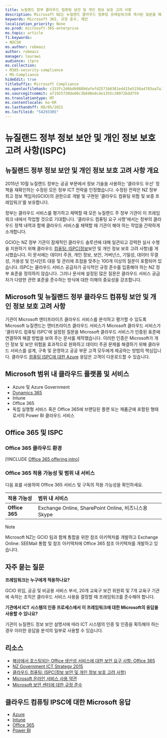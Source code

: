 ```yaml
---
title: 뉴질랜드 정부 클라우드 컴퓨팅 보안 및 개인 정보 보호 고려 사항
description: Microsoft NZ는 뉴질랜드 클라우드 컴퓨팅 프레임워크에 게시된 질문을 해결합니다.
keywords: Microsoft 365, 규정 준수, 제안
localization_priority: None
ms.prod: microsoft-365-enterprise
ms.topic: article
f1.keywords:
- NOCSH
ms.author: robmazz
author: robmazz
manager: laurawi
audience: itpro
ms.collection:
- M365-security-compliance
- MS-Compliance
hideEdit: true
titleSuffix: Microsoft Compliance
ms.openlocfilehash: c333fc2d6bdb9889dafefd2571b8381edd15e5158a4783aa7a17cec7ce1bcc7c
ms.sourcegitcommit: af1925730de60c3b698edc4e1355c38972bdd759
ms.translationtype: MT
ms.contentlocale: ko-KR
ms.lasthandoff: 08/05/2021
ms.locfileid: "54293385"
---
```

# <a name="new-zealand-government-information-security-and-privacy-considerations-ispc"></a>뉴질랜드 정부 정보 보안 및 개인 정보 보호 고려 사항(ISPC)

## <a name="new-zealand-government-information-security-and-privacy-considerations-overview"></a>뉴질랜드 정부 정보 보안 및 개인 정보 보호 고려 사항 개요

2015년 10월 뉴질랜드 정부는 공공 부문에서 정보 기술을 사용하는 '클라우드 우선' 정책을 재확인하는 수정된 모든 정부 ICT 전략을 인정했습니다. 수정된 전략은 NZ 정부 최고 정보 책임자(GCIO)의 권한으로 개발 및 구현된 '클라우드 컴퓨팅 위험 및 보증 프레임워크'를 보유합니다.

정부는 클라우드 서비스를 평가하고 채택할 때 모든 뉴질랜드 주 정부 기관이 이 프레임워크 내에서 작업할 것으로 기대합니다. '클라우드 컴퓨팅 요구 사항'에서는 정부의 클라우드 정책 내역과 함께 클라우드 서비스를 채택할 때 기관이 해야 하는 작업을 간략하게 소개합니다.

GCIO는 NZ 정부 기관이 잠재적인 클라우드 솔루션에 대해 일관되고 강력한 실사 수행을 지원하기 위해 클라우드 [컴퓨팅: ISPC(정보](https://www.digital.govt.nz/dmsdocument/1~cloud-computing-information-security-and-privacy-considerations/html)보안 및 개인 정보 보호 고려 사항)를 게시했습니다. 이 문서에는 데이터 주권, 개인 정보, 보안, 거버넌스, 기밀성, 데이터 무결성, 가용성 및 인시던트 대응 및 관리에 초점을 맞추는 100개 이상의 질문이 포함되어 있습니다. ISPC는 클라우드 서비스 공급자가 공식적인 규정 준수를 입증해야 하는 NZ 정부 표준을 정의하지 않습니다. 그러나 문서에 설정된 많은 질문은 클라우드 서비스 공급자가 다양한 관련 표준을 준수하는 방식에 대한 이해의 중요성을 강조합니다.

## <a name="microsoft-and-new-zealand-government-cloud-computing-security-and-privacy-considerations"></a>Microsoft 및 뉴질랜드 정부 클라우드 컴퓨팅 보안 및 개인 정보 보호 고려 사항

기관이 Microsoft 엔터프라이즈 클라우드 서비스를 분석하고 평가할 수 있도록 Microsoft 뉴질랜드는 엔터프라이즈 클라우드 서비스가 Microsoft 클라우드 서비스가 '클라우드 컴퓨팅 ISPC'에 설정된 질문을 Microsoft 클라우드 서비스가 인증된 표준에 연결하여 해결 방법을 보여 주는 문서를 제작했습니다. 이러한 인증은 Microsoft가 개인 정보 및 보안 위험을 효과적으로 완화하고 데이터 주권 문제를 해결하기 위해 클라우드 서비스를 설계, 구축 및 운영하고 공공 부문 고객 모두에게 제공하는 방법의 핵심입니다. 클라우드 [컴퓨팅 ISPC에 대한 Azure](https://azure.microsoft.com/resources/microsoft-azure-response-to-nz-gcio-cloud-computing-information-security-privacy-considerations/) 응답은 고객이 다운로드할 수 있습니다.

## <a name="microsoft-in-scope-cloud-platforms--services"></a>Microsoft 범위 내 클라우드 플랫폼 및 서비스

- Azure 및 Azure Government
- [Dynamics 365](https://aka.ms/d365-compliance-list)
- Intune
- Office 365
- 독립 실행형 서비스 혹은 Office 365에 브랜딩된 플랜 또는 제품군에 포함된 형태로서의 Power BI 클라우드 서비스

## <a name="office-365-and-ispc"></a>Office 365 및 ISPC

### <a name="office-365-cloud-environments"></a>Office 365 클라우드 환경

[!INCLUDE [Office 365 offering intro](../includes/o365-offering-introduction.md)]

### <a name="office-365-applicability-and-in-scope-services"></a>Office 365 적용 가능성 및 범위 내 서비스

다음 표를 사용하여 Office 365 서비스 및 구독의 적용 가능성을 확인하세요.

| **적용 가능성** | **범위 내 서비스** |
|:------------------|:----------------------|
| **Office 365** | Exchange Online, SharePoint Online, 비즈니스용 Skype |

>[!Note]
>Microsoft NZ는 GCIO 팀과 함께 통합을 위한 참조 아키텍처를 개발하고 Exchange Online: SEEMail 통합 및 참조 아키텍처에 Office 365 참조 아키텍처를 개발하고 있습니다.

## <a name="frequently-asked-questions"></a>자주 묻는 질문

**프레임워크는 누구에게 적용하나요?**

GCIO 위임, 공공 및 비공용 서비스 부서, 20개 교육구 보건 위원회 및 7개 교육구 기관에 속하는 조직은 클라우드 서비스 사용을 결정할 때 프레임워크를 준수해야 합니다.

**기관에서 ICT 시스템의 인증 프로세스에서 이 프레임워크에 대한 Microsoft의 응답을 사용할 수 있나요?**

기관이 뉴질랜드 정보 보안 설명서에 따라 ICT 시스템의 인증 및 [](https://go.microsoft.com/fwlink/p/?linkid=2099496)인증을 획득해야 하는 경우 이러한 응답을 분석의 일부로 사용할 수 있습니다.

## <a name="resources"></a>리소스

- [해상에서 호스팅되는 Office 생산성 서비스에 대한 보안 요구 사항: Office 365](https://aka.ms/o365-gcio-conformance-guidance)
- [NZ Government ICT Strategy 2015](https://www.ict.govt.nz/strategy-and-action-plan/strategy/)
- [클라우드 컴퓨팅: ISPC(정보 보안 및 개인 정보 보호 고려 사항)](https://www.digital.govt.nz/standards-and-guidance/technology-and-architecture/cloud-services/)
- [Microsoft 온라인 서비스 사용 약관](https://aka.ms/Online-Services-Terms)
- [Microsoft 보안 센터에 대한 규정 준수](https://www.microsoft.com/trust-center/compliance/compliance-overview)

## <a name="microsoft-responses-to-cloud-computing-ipsc"></a>클라우드 컴퓨팅 IPSC에 대한 Microsoft 응답

- [Azure](https://aka.ms/Azure-NZ-response)
- [Intune](https://aka.ms/Intune-NZ-response)
- [Office 365](https://aka.ms/O365-NZ-Response)
- [Power BI](https://download.microsoft.com/download/5/1/7/51726B9B-2E76-49C4-9D4F-A36BF025CB93/Response-to-GCIO-105-questions-Power-BI.pdf)
